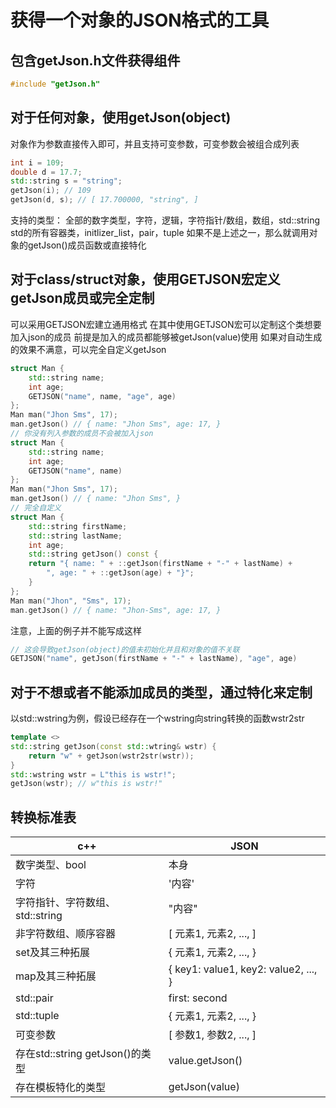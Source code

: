 # 获得一个对象的JSON格式的工具

## 包含getJson.h文件获得组件
```c++
#include "getJson.h"
```
## 对于任何对象，使用getJson(object)
对象作为参数直接传入即可，并且支持可变参数，可变参数会被组合成列表
```c++
int i = 109;
double d = 17.7;
std::string s = "string";
getJson(i); // 109
getJson(d, s); // [ 17.700000, "string", ]
```
支持的类型：
全部的数字类型，字符，逻辑，字符指针/数组，数组，std::string
std的所有容器类，initlizer_list，pair，tuple
如果不是上述之一，那么就调用对象的getJson()成员函数或直接特化
## 对于class/struct对象，使用GETJSON宏定义getJson成员或完全定制
可以采用GETJSON宏建立通用格式
在其中使用GETJSON宏可以定制这个类想要加入json的成员
前提是加入的成员都能够被getJson(value)使用
如果对自动生成的效果不满意，可以完全自定义getJson
```c++
struct Man {
    std::string name;
    int age;
    GETJSON("name", name, "age", age)
};
Man man("Jhon Sms", 17);
man.getJson() // { name: "Jhon Sms", age: 17, }
// 你没有列入参数的成员不会被加入json
struct Man {
    std::string name;
    int age;
    GETJSON("name", name)
};
Man man("Jhon Sms", 17);
man.getJson() // { name: "Jhon Sms", }
// 完全自定义
struct Man {
    std::string firstName;
    std::string lastName;
    int age;
    std::string getJson() const {
	return "{ name: " + ::getJson(firstName + "-" + lastName) +
	    ", age: " + ::getJson(age) + "}";
	}
};
Man man("Jhon", "Sms", 17);
man.getJson() // { name: "Jhon-Sms", age: 17, }
```
注意，上面的例子并不能写成这样
```c++
// 这会导致getJson(object)的值未初始化并且和对象的值不关联
GETJSON("name", getJson(firstName + "-" + lastName), "age", age)
```
## 对于不想或者不能添加成员的类型，通过特化来定制
以std::wstring为例，假设已经存在一个wstring向string转换的函数wstr2str
```c++
template <>
std::string getJson(const std::wtring& wstr) {
    return "w" + getJson(wstr2str(wstr));
}
std::wstring wstr = L"this is wstr!";
getJson(wstr); // w"this is wstr!"
```
## 转换标准表
|c++|JSON|
|----|----|
|数字类型、bool|本身|
|字符|'内容'|
|字符指针、字符数组、std::string|"内容"|
|非字符数组、顺序容器|[ 元素1, 元素2, ..., ]|
|set及其三种拓展|{ 元素1, 元素2, ..., }|
|map及其三种拓展|{ key1: value1, key2: value2, ..., }|
|std::pair|first: second|
|std::tuple|{ 元素1, 元素2, ..., }|
|可变参数|[ 参数1, 参数2, ..., ]|
|存在std::string getJson()的类型|value.getJson()|
|存在模板特化的类型|getJson(value)|
